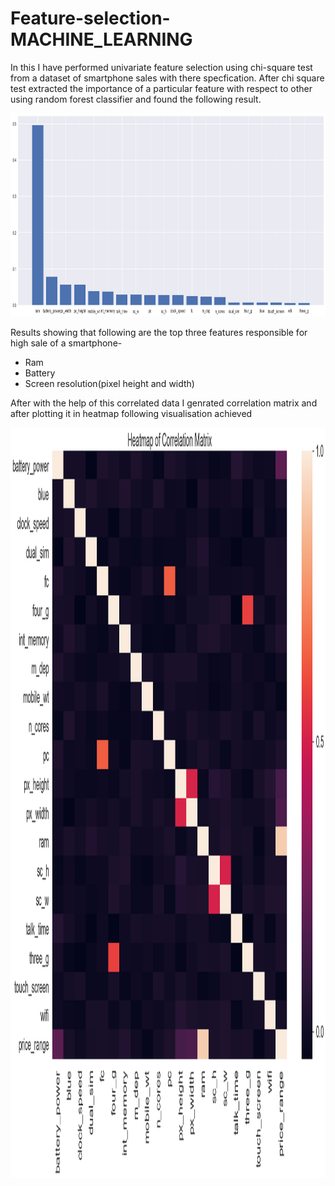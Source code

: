 # Feature-selection-MACHINE_LEARNING
In this I have performed univariate feature selection using chi-square test from a dataset of smartphone sales with there specfication.
After chi square test extracted the importance of a particular feature with respect to other using random forest classifier and found the following result.

<img src="https://github.com/HarshMathur86/Feature-selection-MACHINE_LEARNING/blob/main/Importance.png" width="1100" height="325"/>

Results showing that following are the top three features responsible for high sale of a smartphone-
  - Ram
  - Battery
  - Screen resolution(pixel height and width)

After with the help of this correlated data I genrated correlation matrix and after plotting it in heatmap following visualisation achieved

<img src="https://github.com/HarshMathur86/Feature-selection-MACHINE_LEARNING/blob/main/Heatmap.png" width="1500" height="1200"/>

